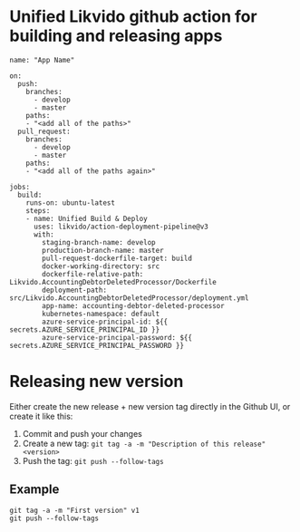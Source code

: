 # Unified Likvido github action for building and releasing apps

```
name: "App Name"

on:
  push:
    branches:
      - develop
      - master
    paths:
    - "<add all of the paths>"
  pull_request:
    branches:
      - develop
      - master
    paths:
    - "<add all of the paths again>"

jobs:
  build:
    runs-on: ubuntu-latest
    steps:
    - name: Unified Build & Deploy
      uses: likvido/action-deployment-pipeline@v3
      with:
        staging-branch-name: develop
        production-branch-name: master
        pull-request-dockerfile-target: build
        docker-working-directory: src
        dockerfile-relative-path: Likvido.AccountingDebtorDeletedProcessor/Dockerfile
        deployment-path: src/Likvido.AccountingDebtorDeletedProcessor/deployment.yml
        app-name: accounting-debtor-deleted-processor
        kubernetes-namespace: default
        azure-service-principal-id: ${{ secrets.AZURE_SERVICE_PRINCIPAL_ID }}
        azure-service-principal-password: ${{ secrets.AZURE_SERVICE_PRINCIPAL_PASSWORD }}
```


# Releasing new version

Either create the new release + new version tag directly in the Github UI, or create it like this:

1. Commit and push your changes
2. Create a new tag: `git tag -a -m "Description of this release" <version>`
3. Push the tag: `git push --follow-tags`

## Example

```
git tag -a -m "First version" v1
git push --follow-tags
```
